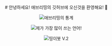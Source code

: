 <center># 안녕하세요! 애브리띵의 깃허브에 오신것을 환영해요! 👋
  
![애브리띵의 통계](https://github-readme-stats.vercel.app/api?username=OHvrything)

![제가 가장 많이 쓰는 언어!](https://github-readme-stats.vercel.app/api/top-langs/?username=OHvrything&layout=compact)

![띵이봇 V.2](https://github-readme-stats.vercel.app/api/pin/?username=OHvrything&repo=thingebotV2)</center>
